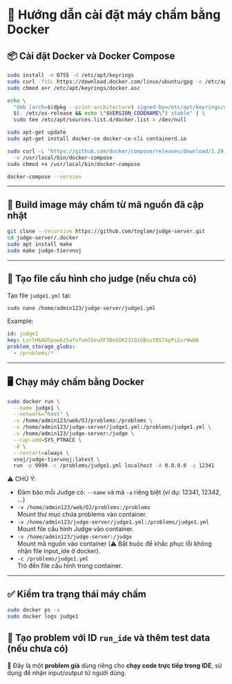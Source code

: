 # 📝 Hướng dẫn cài đặt máy chấm bằng Docker

## 📦 Cài đặt Docker và Docker Compose

```bash
sudo install -m 0755 -d /etc/apt/keyrings
sudo curl -fsSL https://download.docker.com/linux/ubuntu/gpg -o /etc/apt/keyrings/docker.asc
sudo chmod a+r /etc/apt/keyrings/docker.asc

echo \
  "deb [arch=$(dpkg --print-architecture) signed-by=/etc/apt/keyrings/docker.asc] https://download.docker.com/linux/ubuntu \
  $(. /etc/os-release && echo \"$VERSION_CODENAME\") stable" | \
  sudo tee /etc/apt/sources.list.d/docker.list > /dev/null

sudo apt-get update
sudo apt-get install docker-ce docker-ce-cli containerd.io

sudo curl -L "https://github.com/docker/compose/releases/download/1.29.2/docker-compose-$(uname -s)-$(uname -m)" \
  -o /usr/local/bin/docker-compose
sudo chmod +x /usr/local/bin/docker-compose

docker-compose --version
```

---

## 🔧 Build image máy chấm từ mã nguồn đã cập nhật

```bash
git clone --recursive https://github.com/tnglam/judge-server.git
cd judge-server/.docker
sudo apt install make
sudo make judge-tiervnoj
```

---

## 📝 Tạo file cấu hình cho judge (nếu chưa có)

Tạo file `judge1.yml` tại:

```bash
sudo nano /home/admin123/judge-server/judge1.yml
```
Example:
```yaml
id: judge1
key: LurlH6AU5powkz5afnfuml5euXF3BeGUKZ31QzGBvutRS74pPiSsrWwOA
problem_storage_globs:
  - /problems/*
```

---

## 🖥️ Chạy máy chấm bằng Docker

```bash
sudo docker run \
  --name judge1 \
  --network="host" \
  -v /home/admin123/web/OJ/problems:/problems \
  -v /home/admin123/judge-server/judge1.yml:/problems/judge1.yml \
  -v /home/admin123/judge-server:/judge \
  --cap-add=SYS_PTRACE \
  -d \
  --restart=always \
  vnoj/judge-tiervnoj:latest \
  run -p 9999 -c /problems/judge1.yml localhost -A 0.0.0.0 -a 12341
```

⚠️ CHÚ Ý:
- Đảm bảo mỗi Judge có: `--name` và mã `-a` riêng biệt (ví dụ: 12341, 12342, ...)
- `-v /home/admin123/web/OJ/problems:/problems`  
  Mount thư mục chứa problems vào container.
- `-v /home/admin123/judge-server/judge1.yml:/problems/judge1.yml`  
  Mount file cấu hình Judge vào container.
- `-v /home/admin123/judge-server:/judge`  
  Mount mã nguồn vào container (⚠ Bắt buộc để khắc phục lỗi không nhận file input_ide ở docker).
- `-c /problems/judge1.yml`  
  Trỏ đến file cấu hình trong container.

---

## ✅ Kiểm tra trạng thái máy chấm

```bash
sudo docker ps -a
sudo docker logs judge1
```
## 🧪 Tạo problem với ID `run_ide` và thêm test data (nếu chưa có)

📝 Đây là một **problem giả** dùng riêng cho **chạy code trực tiếp trong IDE**, sử dụng để nhận input/output từ người dùng.

